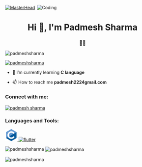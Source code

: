 [![MasterHead](https://www.google.com/imgres?imgurl=https%3A%2F%2Fi.pinimg.com%2Foriginals%2F11%2F5e%2Fdb%2F115edb8780d2095041eb875d840d9ee1.gif&imgrefurl=https%3A%2F%2Fwww.pinterest.com%2Fpin%2F572590540106579497%2F&tbnid=buNjVpTrp1Y_CM&vet=12ahUKEwjg0OGIuKL2AhUOYmwGHcMnAWEQMygOegUIARCNAg..i&docid=5JpOQ-XRWb0XtM&w=400&h=300&q=Banner%20image%20for%20coding%20gif&ved=2ahUKEwjg0OGIuKL2AhUOYmwGHcMnAWEQMygOegUIARCNAg)](https://padmeshsharma.io)
<img align="right" alt="Coding" width="400" src="https://cdn.dribbble.com/users/2646423/screenshots/5507196/computer.gif" >
<h1 align="center">Hi 👋, I'm Padmesh Sharma</h1>
<h3 align="center">🦋💫</h3>

<p align="left"> <img src="https://komarev.com/ghpvc/?username=padmeshsharma&label=Profile%20views&color=0e75b6&style=flat" alt="padmeshsharma" /> </p>

<p align="left"> <a href="https://github.com/ryo-ma/github-profile-trophy"><img src="https://github-profile-trophy.vercel.app/?username=padmeshsharma" alt="padmeshsharma" /></a> </p>

- 🌱 I’m currently learning **C language**

- 📫 How to reach me **padmesh2224gmail.com**

<h3 align="left">Connect with me:</h3>
<p align="left">
<a href="https://linkedin.com/in/padmesh sharma" target="blank"><img align="center" src="https://raw.githubusercontent.com/rahuldkjain/github-profile-readme-generator/master/src/images/icons/Social/linked-in-alt.svg" alt="padmesh sharma" height="30" width="40" /></a>
</p>

<h3 align="left">Languages and Tools:</h3>
<p align="left"> <a href="https://www.cprogramming.com/" target="_blank" rel="noreferrer"> <img src="https://raw.githubusercontent.com/devicons/devicon/master/icons/c/c-original.svg" alt="c" width="40" height="40"/> </a> <a href="https://flutter.dev" target="_blank" rel="noreferrer"> <img src="https://www.vectorlogo.zone/logos/flutterio/flutterio-icon.svg" alt="flutter" width="40" height="40"/> </a> </p>

<p><img align="left" src="https://github-readme-stats.vercel.app/api/top-langs?username=padmeshsharma&show_icons=true&locale=en&layout=compact" alt="padmeshsharma" /></p>

<p>&nbsp;<img align="center" src="https://github-readme-stats.vercel.app/api?username=padmeshsharma&show_icons=true&locale=en" alt="padmeshsharma" /></p>

<p><img align="center" src="https://github-readme-streak-stats.herokuapp.com/?user=padmeshsharma&" alt="padmeshsharma" /></p>
